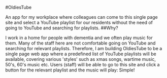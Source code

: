 #OldiesTube

An app for my workplace where colleagues can come to this single page site and select a YouTube playlist for our residents without the need of going to YouTube and searching for playlists.
##Why?

I work in a home for people with dementia and we often play music for them. Many of the staff here are not comfortable going on YouTube and searching for relevant playlists. Therefore, I am building OldiesTube to be a single page web app where a predefined list of YouTube playlists will be available, covering various 'styles' such as xmas songs, wartime music, 50's, 60's music etc. Users (staff) will be able to go to this site and click a button for the relevant playlist and the music will play: Simple!